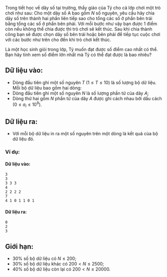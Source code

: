 Trong tiết học về dãy số tại trường, thầy giáo của Tý cho cả lớp chơi một trò chơi như sau: Cho một dãy số A bao gồm $N$ số nguyên, yêu cầu hãy chia dãy số trên thành hai phần liên tiếp sao cho tổng các số ở phần bên trái bằng tổng các số ở phần bên phải. Với mỗi bước như vậy bạn được $1$ điểm còn nếu không thể chia được thì trò chơi sẽ kết thúc. Sau khi chia thành công bạn sẽ được chọn dãy số bên trái hoặc bên phải để tiếp tục cuộc chơi với các bước như trên cho đến khi trò chơi kết thúc.

Là một học sinh giỏi trong lớp, Tý muốn đạt được số điểm cao nhất có thể. Bạn hãy tính xem số điểm lớn nhất mà Tý có thể đạt được là bao nhiêu?

## Dữ liệu vào:
- Dòng đầu tiên ghi một số nguyên $T\ (1\le T\le 10)$ là số lượng bộ dữ liệu. Mỗi bộ dữ liệu bao gồm hai dòng:
- Dòng đầu tiên ghi một số nguyên $N$ là số lượng phần tử của dãy $A$;
- Dòng thứ hai gồm $N$ phần tử của dãy $A$ được ghi cách nhau bởi dấu cách $(0 ≤ a_i ≤ 10^9)$.

## Dữ liệu ra:
- Với mỗi bộ dữ liệu in ra một số nguyên trên một dòng là kết quả của bộ dữ liệu đó.

### Ví dụ:
#### Dữ liệu vào:
```
3
3
3 3 3
4
2 2 2 2
7
4 1 0 1 1 0 1
```

#### Dữ liệu ra:
```
0
2
3
```

## Giới hạn:

- $30\%$ số bộ dữ liệu có $N≤ 200$;
- $30\%$ số bộ dữ liệu khác có $200 < N≤ 2500$;
- $40\%$ số bộ dữ liệu còn lại có $200< N≤ 20000$.